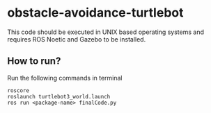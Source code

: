 # obstacle-avoidance-turtlebot
This code should be executed in UNIX based operating systems and requires ROS Noetic and Gazebo to be installed. 

## How to run?
<p> Run the following commands in terminal</p>

```
roscore
roslaunch turtlebot3_world.launch
ros run <package-name> finalCode.py
```
